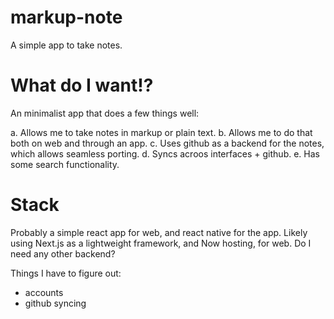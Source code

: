 # markup-note
A simple app to take notes.

# What do I want!?
An minimalist app that does a few things well:

a. Allows me to take notes in markup or plain text.
b. Allows me to do that both on web and through an app.
c. Uses github as a backend for the notes, which allows seamless porting.
d. Syncs acroos interfaces + github.
e. Has some search functionality.

# Stack
Probably a simple react app for web, and react native for the app.
Likely using Next.js as a lightweight framework, and Now hosting, for web.
Do I need any other backend?

Things I have to figure out:
* accounts
* github syncing
